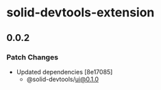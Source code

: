 # solid-devtools-extension

## 0.0.2

### Patch Changes

- Updated dependencies [8e17085]
  - @solid-devtools/ui@0.1.0

